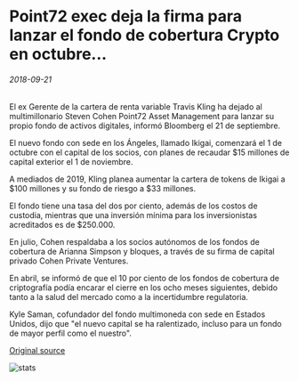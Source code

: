 # Point72 exec deja la firma para lanzar el fondo de cobertura Crypto en octubre...

###### 2018-09-21

El ex Gerente de la cartera de renta variable Travis Kling ha dejado al multimillonario Steven Cohen Point72 Asset Management para lanzar su propio fondo de activos digitales, informó Bloomberg el 21 de septiembre.

El nuevo fondo con sede en los Ángeles, llamado Ikigai, comenzará el 1 de octubre con el capital de los socios, con planes de recaudar $15 millones de capital exterior el 1 de noviembre.

A mediados de 2019, Kling planea aumentar la cartera de tokens de Ikigai a $100 millones y su fondo de riesgo a $33 millones.

El fondo tiene una tasa del dos por ciento, además de los costos de custodia, mientras que una inversión mínima para los inversionistas acreditados es de $250.000.

En julio, Cohen respaldaba a los socios autónomos de los fondos de cobertura de Arianna Simpson y bloques, a través de su firma de capital privado Cohen Private Ventures.

En abril, se informó de que el 10 por ciento de los fondos de cobertura de criptografía podía encarar el cierre en los ocho meses siguientes, debido tanto a la salud del mercado como a la incertidumbre regulatoria.

Kyle Saman, cofundador del fondo multimoneda con sede en Estados Unidos, dijo que "el nuevo capital se ha ralentizado, incluso para un fondo de mayor perfil como el nuestro".

[Original source](https://cointelegraph.com/news/point72-exec-leaves-the-firm-to-launch-crypto-hedge-fund-in-october)

![stats](https://c.statcounter.com/11760860/0/a89fa40b/1/ "stats")